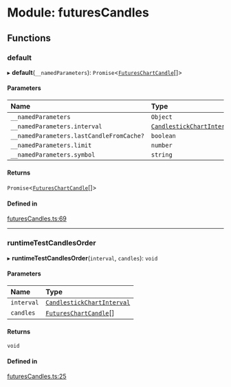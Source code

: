 # Module: futuresCandles

## Functions

### default

▸ **default**(`__namedParameters`): `Promise`<[`FuturesChartCandle`](../interfaces/types.FuturesChartCandle.md)[]\>

#### Parameters

| Name | Type |
| :------ | :------ |
| `__namedParameters` | `Object` |
| `__namedParameters.interval` | [`CandlestickChartInterval`](types.md#candlestickchartinterval) |
| `__namedParameters.lastCandleFromCache?` | `boolean` |
| `__namedParameters.limit` | `number` |
| `__namedParameters.symbol` | `string` |

#### Returns

`Promise`<[`FuturesChartCandle`](../interfaces/types.FuturesChartCandle.md)[]\>

#### Defined in

[futuresCandles.ts:69](https://github.com/Altamoon/altamoon/blob/f3d1f5e/app/api/futuresCandles.ts#L69)

___

### runtimeTestCandlesOrder

▸ **runtimeTestCandlesOrder**(`interval`, `candles`): `void`

#### Parameters

| Name | Type |
| :------ | :------ |
| `interval` | [`CandlestickChartInterval`](types.md#candlestickchartinterval) |
| `candles` | [`FuturesChartCandle`](../interfaces/types.FuturesChartCandle.md)[] |

#### Returns

`void`

#### Defined in

[futuresCandles.ts:25](https://github.com/Altamoon/altamoon/blob/f3d1f5e/app/api/futuresCandles.ts#L25)
